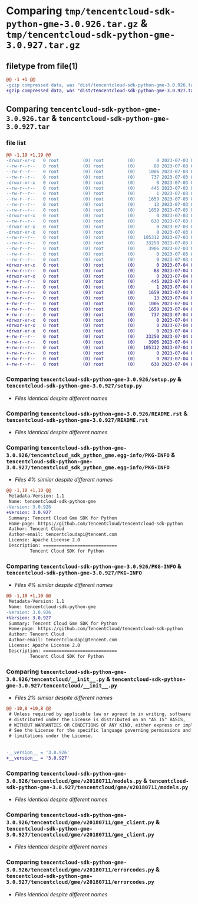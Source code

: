 # Comparing `tmp/tencentcloud-sdk-python-gme-3.0.926.tar.gz` & `tmp/tencentcloud-sdk-python-gme-3.0.927.tar.gz`

## filetype from file(1)

```diff
@@ -1 +1 @@
-gzip compressed data, was "dist/tencentcloud-sdk-python-gme-3.0.926.tar", last modified: Mon Jul  3 00:27:14 2023, max compression
+gzip compressed data, was "dist/tencentcloud-sdk-python-gme-3.0.927.tar", last modified: Tue Jul  4 00:22:28 2023, max compression
```

## Comparing `tencentcloud-sdk-python-gme-3.0.926.tar` & `tencentcloud-sdk-python-gme-3.0.927.tar`

### file list

```diff
@@ -1,19 +1,19 @@
-drwxr-xr-x   0 root         (0) root         (0)        0 2023-07-03 00:27:14.000000 tencentcloud-sdk-python-gme-3.0.926/
--rw-r--r--   0 root         (0) root         (0)       88 2023-07-03 00:27:14.000000 tencentcloud-sdk-python-gme-3.0.926/setup.cfg
--rw-r--r--   0 root         (0) root         (0)     1006 2023-07-03 00:27:14.000000 tencentcloud-sdk-python-gme-3.0.926/setup.py
--rw-r--r--   0 root         (0) root         (0)      737 2023-07-03 00:27:14.000000 tencentcloud-sdk-python-gme-3.0.926/README.rst
-drwxr-xr-x   0 root         (0) root         (0)        0 2023-07-03 00:27:14.000000 tencentcloud-sdk-python-gme-3.0.926/tencentcloud_sdk_python_gme.egg-info/
--rw-r--r--   0 root         (0) root         (0)      445 2023-07-03 00:27:14.000000 tencentcloud-sdk-python-gme-3.0.926/tencentcloud_sdk_python_gme.egg-info/SOURCES.txt
--rw-r--r--   0 root         (0) root         (0)        1 2023-07-03 00:27:14.000000 tencentcloud-sdk-python-gme-3.0.926/tencentcloud_sdk_python_gme.egg-info/dependency_links.txt
--rw-r--r--   0 root         (0) root         (0)     1659 2023-07-03 00:27:14.000000 tencentcloud-sdk-python-gme-3.0.926/tencentcloud_sdk_python_gme.egg-info/PKG-INFO
--rw-r--r--   0 root         (0) root         (0)       13 2023-07-03 00:27:14.000000 tencentcloud-sdk-python-gme-3.0.926/tencentcloud_sdk_python_gme.egg-info/top_level.txt
--rw-r--r--   0 root         (0) root         (0)     1659 2023-07-03 00:27:14.000000 tencentcloud-sdk-python-gme-3.0.926/PKG-INFO
-drwxr-xr-x   0 root         (0) root         (0)        0 2023-07-03 00:27:14.000000 tencentcloud-sdk-python-gme-3.0.926/tencentcloud/
--rw-r--r--   0 root         (0) root         (0)      630 2023-07-03 00:27:14.000000 tencentcloud-sdk-python-gme-3.0.926/tencentcloud/__init__.py
-drwxr-xr-x   0 root         (0) root         (0)        0 2023-07-03 00:27:14.000000 tencentcloud-sdk-python-gme-3.0.926/tencentcloud/gme/
-drwxr-xr-x   0 root         (0) root         (0)        0 2023-07-03 00:27:14.000000 tencentcloud-sdk-python-gme-3.0.926/tencentcloud/gme/v20180711/
--rw-r--r--   0 root         (0) root         (0)   105312 2023-07-03 00:27:14.000000 tencentcloud-sdk-python-gme-3.0.926/tencentcloud/gme/v20180711/models.py
--rw-r--r--   0 root         (0) root         (0)    33250 2023-07-03 00:27:14.000000 tencentcloud-sdk-python-gme-3.0.926/tencentcloud/gme/v20180711/gme_client.py
--rw-r--r--   0 root         (0) root         (0)     3906 2023-07-03 00:27:14.000000 tencentcloud-sdk-python-gme-3.0.926/tencentcloud/gme/v20180711/errorcodes.py
--rw-r--r--   0 root         (0) root         (0)        0 2023-07-03 00:27:14.000000 tencentcloud-sdk-python-gme-3.0.926/tencentcloud/gme/v20180711/__init__.py
--rw-r--r--   0 root         (0) root         (0)        0 2023-07-03 00:27:14.000000 tencentcloud-sdk-python-gme-3.0.926/tencentcloud/gme/__init__.py
+drwxr-xr-x   0 root         (0) root         (0)        0 2023-07-04 00:22:28.000000 tencentcloud-sdk-python-gme-3.0.927/
+-rw-r--r--   0 root         (0) root         (0)       88 2023-07-04 00:22:28.000000 tencentcloud-sdk-python-gme-3.0.927/setup.cfg
+drwxr-xr-x   0 root         (0) root         (0)        0 2023-07-04 00:22:28.000000 tencentcloud-sdk-python-gme-3.0.927/tencentcloud_sdk_python_gme.egg-info/
+-rw-r--r--   0 root         (0) root         (0)      445 2023-07-04 00:22:28.000000 tencentcloud-sdk-python-gme-3.0.927/tencentcloud_sdk_python_gme.egg-info/SOURCES.txt
+-rw-r--r--   0 root         (0) root         (0)        1 2023-07-04 00:22:28.000000 tencentcloud-sdk-python-gme-3.0.927/tencentcloud_sdk_python_gme.egg-info/dependency_links.txt
+-rw-r--r--   0 root         (0) root         (0)     1659 2023-07-04 00:22:28.000000 tencentcloud-sdk-python-gme-3.0.927/tencentcloud_sdk_python_gme.egg-info/PKG-INFO
+-rw-r--r--   0 root         (0) root         (0)       13 2023-07-04 00:22:28.000000 tencentcloud-sdk-python-gme-3.0.927/tencentcloud_sdk_python_gme.egg-info/top_level.txt
+-rw-r--r--   0 root         (0) root         (0)     1006 2023-07-04 00:22:28.000000 tencentcloud-sdk-python-gme-3.0.927/setup.py
+-rw-r--r--   0 root         (0) root         (0)     1659 2023-07-04 00:22:28.000000 tencentcloud-sdk-python-gme-3.0.927/PKG-INFO
+-rw-r--r--   0 root         (0) root         (0)      737 2023-07-04 00:22:28.000000 tencentcloud-sdk-python-gme-3.0.927/README.rst
+drwxr-xr-x   0 root         (0) root         (0)        0 2023-07-04 00:22:28.000000 tencentcloud-sdk-python-gme-3.0.927/tencentcloud/
+drwxr-xr-x   0 root         (0) root         (0)        0 2023-07-04 00:22:28.000000 tencentcloud-sdk-python-gme-3.0.927/tencentcloud/gme/
+drwxr-xr-x   0 root         (0) root         (0)        0 2023-07-04 00:22:28.000000 tencentcloud-sdk-python-gme-3.0.927/tencentcloud/gme/v20180711/
+-rw-r--r--   0 root         (0) root         (0)    33250 2023-07-04 00:22:28.000000 tencentcloud-sdk-python-gme-3.0.927/tencentcloud/gme/v20180711/gme_client.py
+-rw-r--r--   0 root         (0) root         (0)     3906 2023-07-04 00:22:28.000000 tencentcloud-sdk-python-gme-3.0.927/tencentcloud/gme/v20180711/errorcodes.py
+-rw-r--r--   0 root         (0) root         (0)   105312 2023-07-04 00:22:28.000000 tencentcloud-sdk-python-gme-3.0.927/tencentcloud/gme/v20180711/models.py
+-rw-r--r--   0 root         (0) root         (0)        0 2023-07-04 00:22:28.000000 tencentcloud-sdk-python-gme-3.0.927/tencentcloud/gme/v20180711/__init__.py
+-rw-r--r--   0 root         (0) root         (0)        0 2023-07-04 00:22:28.000000 tencentcloud-sdk-python-gme-3.0.927/tencentcloud/gme/__init__.py
+-rw-r--r--   0 root         (0) root         (0)      630 2023-07-04 00:22:28.000000 tencentcloud-sdk-python-gme-3.0.927/tencentcloud/__init__.py
```

### Comparing `tencentcloud-sdk-python-gme-3.0.926/setup.py` & `tencentcloud-sdk-python-gme-3.0.927/setup.py`

 * *Files identical despite different names*

### Comparing `tencentcloud-sdk-python-gme-3.0.926/README.rst` & `tencentcloud-sdk-python-gme-3.0.927/README.rst`

 * *Files identical despite different names*

### Comparing `tencentcloud-sdk-python-gme-3.0.926/tencentcloud_sdk_python_gme.egg-info/PKG-INFO` & `tencentcloud-sdk-python-gme-3.0.927/tencentcloud_sdk_python_gme.egg-info/PKG-INFO`

 * *Files 4% similar despite different names*

```diff
@@ -1,10 +1,10 @@
 Metadata-Version: 1.1
 Name: tencentcloud-sdk-python-gme
-Version: 3.0.926
+Version: 3.0.927
 Summary: Tencent Cloud Gme SDK for Python
 Home-page: https://github.com/TencentCloud/tencentcloud-sdk-python
 Author: Tencent Cloud
 Author-email: tencentcloudapi@tencent.com
 License: Apache License 2.0
 Description: ============================
         Tencent Cloud SDK for Python
```

### Comparing `tencentcloud-sdk-python-gme-3.0.926/PKG-INFO` & `tencentcloud-sdk-python-gme-3.0.927/PKG-INFO`

 * *Files 4% similar despite different names*

```diff
@@ -1,10 +1,10 @@
 Metadata-Version: 1.1
 Name: tencentcloud-sdk-python-gme
-Version: 3.0.926
+Version: 3.0.927
 Summary: Tencent Cloud Gme SDK for Python
 Home-page: https://github.com/TencentCloud/tencentcloud-sdk-python
 Author: Tencent Cloud
 Author-email: tencentcloudapi@tencent.com
 License: Apache License 2.0
 Description: ============================
         Tencent Cloud SDK for Python
```

### Comparing `tencentcloud-sdk-python-gme-3.0.926/tencentcloud/__init__.py` & `tencentcloud-sdk-python-gme-3.0.927/tencentcloud/__init__.py`

 * *Files 2% similar despite different names*

```diff
@@ -10,8 +10,8 @@
 # Unless required by applicable law or agreed to in writing, software
 # distributed under the License is distributed on an "AS IS" BASIS,
 # WITHOUT WARRANTIES OR CONDITIONS OF ANY KIND, either express or implied.
 # See the License for the specific language governing permissions and
 # limitations under the License.
 
 
-__version__ = '3.0.926'
+__version__ = '3.0.927'
```

### Comparing `tencentcloud-sdk-python-gme-3.0.926/tencentcloud/gme/v20180711/models.py` & `tencentcloud-sdk-python-gme-3.0.927/tencentcloud/gme/v20180711/models.py`

 * *Files identical despite different names*

### Comparing `tencentcloud-sdk-python-gme-3.0.926/tencentcloud/gme/v20180711/gme_client.py` & `tencentcloud-sdk-python-gme-3.0.927/tencentcloud/gme/v20180711/gme_client.py`

 * *Files identical despite different names*

### Comparing `tencentcloud-sdk-python-gme-3.0.926/tencentcloud/gme/v20180711/errorcodes.py` & `tencentcloud-sdk-python-gme-3.0.927/tencentcloud/gme/v20180711/errorcodes.py`

 * *Files identical despite different names*

